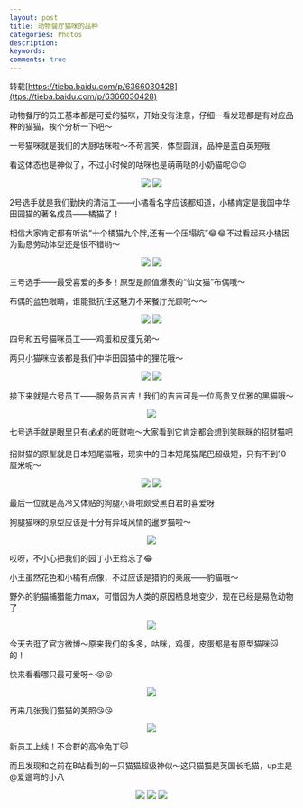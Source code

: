 ```yaml
---
layout: post
title: 动物餐厅猫咪的品种
categories: Photos
description: 
keywords: 
comments: true
---
```

转载[https://tieba.baidu.com/p/6366030428](ttps://tieba.baidu.com/p/6366030428)

动物餐厅的员工基本都是可爱的猫咪，开始没有注意，仔细一看发现都是有对应品种的猫猫，挨个分析一下吧～

一号猫咪就是我们的大厨咕咪啦～不苟言笑，体型圆润，品种是蓝白英短哦

看这体态也是神似了，不过小时候的咕咪也是萌萌哒的小奶猫呢😉😉

<div align="center">
   <img src="https://ruifmaxx.github.io/images/MAO/1.jpg" style="zoom:100%" />
   <img src="https://ruifmaxx.github.io/images/MAO/1.1.jpg" style="zoom:100%" />
</div>

2号选手就是我们勤快的清洁工——小橘看名字应该都知道，小橘肯定是我国中华田园猫的著名成员——橘猫了！

相信大家肯定都有听说“十个橘猫九个胖,还有一个压塌炕”😂😂不过看起来小橘因为勤恳劳动体型还是很不错哟～

<div align="center">
   <img src="https://ruifmaxx.github.io/images/MAO/2.jpg" style="zoom:100%" />
   <img src="https://ruifmaxx.github.io/images/MAO/3.jpg" style="zoom:100%" />
</div>

三号选手——最受喜爱的多多！原型是颜值爆表的“仙女猫”布偶哦～

布偶的蓝色眼睛，谁能抵抗住这魅力不来餐厅光顾呢～～

<div align="center">
   <img src="https://ruifmaxx.github.io/images/MAO/4.jpg" style="zoom:100%" />
   <img src="https://ruifmaxx.github.io/images/MAO/5.jpg" style="zoom:100%" />
</div>

四号和五号猫咪员工——鸡蛋和皮蛋兄弟～

两只小猫咪应该都是我们中华田园猫中的狸花哦～

<div align="center">
   <img src="https://ruifmaxx.github.io/images/MAO/6.jpg" style="zoom:100%" />
   <img src="https://ruifmaxx.github.io/images/MAO/7.jpg" style="zoom:100%" />
</div>

接下来就是六号员工——服务员吉吉！我们的吉吉可是一位高贵又优雅的黑猫哦～
<div align="center">
   <img src="https://ruifmaxx.github.io/images/MAO/8.jpg" style="zoom:100%" />

</div>

七号选手就是眼里只有💰💰的旺财啦～大家看到它肯定都会想到笑眯眯的招财猫吧

招财猫的原型就是日本短尾猫哦，现实中的日本短尾猫尾巴超级短，只有不到10厘米呢～
<div align="center">
   <img src="https://ruifmaxx.github.io/images/MAO/9.jpg" style="zoom:100%" />
   <img src="https://ruifmaxx.github.io/images/MAO/10.jpg" style="zoom:100%" />
</div>

最后一位就是高冷又体贴的狗腿小哥啦颇受黑白君的喜爱呀

狗腿猫咪的原型应该是十分有异域风情的暹罗猫啦～
<div align="center">
   <img src="https://ruifmaxx.github.io/images/MAO/11.jpg" style="zoom:100%" />

</div>

哎呀，不小心把我们的园丁小王给忘了😂

小王虽然花色和小橘有点像，不过应该是猎豹的亲戚——豹猫哦～

野外的豹猫捕猎能力max，可惜因为人类的原因栖息地变少，现在已经是易危动物了

<div align="center">
   <img src="https://ruifmaxx.github.io/images/MAO/12.jpg" style="zoom:100%" />

</div>

今天去逛了官方微博～原来我们的多多，咕咪，鸡蛋，皮蛋都是有原型猫咪🐱的！

快来看看哪只最可爱呀～😝😝

<div align="center">
   <img src="https://ruifmaxx.github.io/images/MAO/13.jpg" style="zoom:100%" />

</div>

再来几张我们猫猫的美照😘😘
<div align="center">
   <img src="https://ruifmaxx.github.io/images/MAO/14.jpg" style="zoom:100%" />

</div>

新员工上线！不合群的高冷兔丁🐱

而且发现和之前在B站看到的一只猫猫超级神似～这只猫猫是英国长毛猫，up主是@爱遛弯的小八
<div align="center">
   <img src="https://ruifmaxx.github.io/images/MAO/15.jpg" style="zoom:100%" />
   <img src="https://ruifmaxx.github.io/images/MAO/16.jpg" style="zoom:100%" />
   <img src="https://ruifmaxx.github.io/images/MAO/17.jpg" style="zoom:100%" />
</div>
